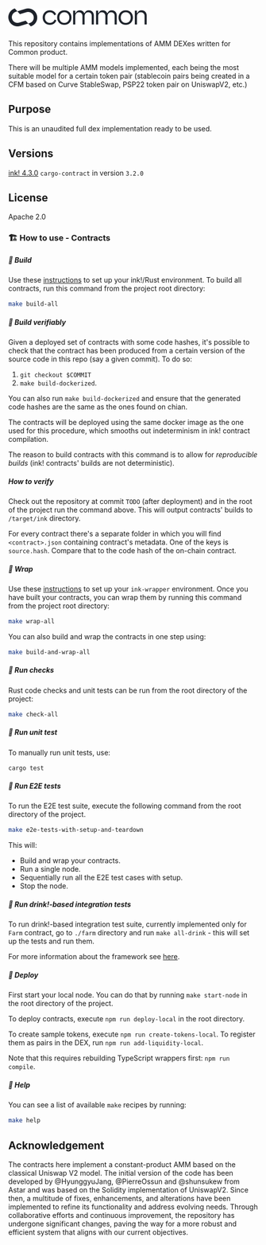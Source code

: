 # ![Common logo](common_logo.svg "Common logo")


This repository contains implementations of AMM DEXes written for Common product.

There will be multiple AMM models implemented, each being the most suitable model for a certain token pair (stablecoin pairs being created in a CFM based on Curve StableSwap, PSP22 token pair on UniswapV2, etc.)

## Purpose

This is an unaudited full dex implementation ready to be used.

## Versions

[ink! 4.3.0](https://github.com/paritytech/ink/tree/v4.3.0)
`cargo-contract` in version `3.2.0`

## License

Apache 2.0

### 🏗️ How to use - Contracts

##### 💫 Build

Use these [instructions](https://use.ink/getting-started/setup) to set up your ink!/Rust environment.
To build all contracts, run this command from the project root directory:

```sh
make build-all
```

##### 💫 Build verifiably

Given a deployed set of contracts with some code hashes, it's possible to check that the contract has been produced from a certain version of the source code in this repo (say a given commit). To do so:

1. `git checkout $COMMIT`
2. `make build-dockerized`.

You can also run `make build-dockerized` and ensure that the generated code hashes are the same as the ones found on chian.

The contracts will be deployed using the same docker image as the one used for this procedure, which smooths out indeterminism in ink! contract compilation.

The reason to build contracts with this command is to allow for _reproducible builds_ (ink! contracts' builds are not deterministic).

##### How to verify

Check out the repository at commit `TODO` (after deployment) and in the root of the project run the command above. This will output contracts' builds to `/target/ink` directory. 

For every contract there's a separate folder in which you will find `<contract>.json` containing contract's metadata. One of the keys is `source.hash`. Compare that to the code hash of the on-chain contract.

##### 💫 Wrap

Use these [instructions](https://github.com/Cardinal-Cryptography/ink-wrapper#installation) to set up your `ink-wrapper` environment.
Once you have built your contracts, you can wrap them by running this command from the project root directory:

```sh
make wrap-all
```

You can also build and wrap the contracts in one step using:

```sh
make build-and-wrap-all
```

##### 💫 Run checks

Rust code checks and unit tests can be run from the root directory of the project:

```sh
make check-all
```

##### 💫 Run unit test

To manually run unit tests, use:

```sh
cargo test
```

##### 💫 Run E2E tests

To run the E2E test suite, execute the following command from the root directory of the project.

```sh
make e2e-tests-with-setup-and-teardown
```

This will:

- Build and wrap your contracts.
- Run a single node.
- Sequentially run all the E2E test cases with setup.
- Stop the node.

##### 💫 Run drink!-based integration tests

To run drink!-based integration test suite, currently implemented only for `Farm` contract, go to `./farm` directory and run `make all-drink` - this will set up the tests and run them.

For more information about the framework see [here](./farm/tests/README.md).

##### 💫 Deploy

First start your local node. You can do that by running `make start-node` in the root directory of the project.

To deploy contracts, execute `npm run deploy-local` in the root directory.

To create sample tokens, execute `npm run create-tokens-local`.
To register them as pairs in the DEX, run `npm run add-liquidity-local`.

Note that this requires rebuilding TypeScript wrappers first: `npm run compile`.

##### 💫 Help

You can see a list of available `make` recipes by running:

```sh
make help
```

## Acknowledgement

The contracts here implement a constant-product AMM based on the classical Uniswap V2 model. The initial version of the code has been developed by @HyunggyuJang, @PierreOssun and @shunsukew from Astar and was based on the Solidity implementation of UniswapV2. Since then, a multitude of fixes, enhancements, and alterations have been implemented to refine its functionality and address evolving needs. Through collaborative efforts and continuous improvement, the repository has undergone significant changes, paving the way for a more robust and efficient system that aligns with our current objectives.